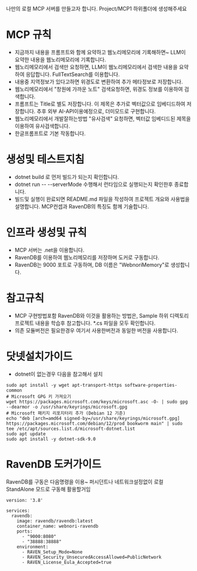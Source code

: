 ﻿
나만의 로컬 MCP 서버를 만들고자 합니다. Project/MCP1 하위폴더에 생성해주세요

# MCP 규칙
- 지금까지 내용을 프롬프트와 함께 요약하고 웹노리메모리에 기록해하면~ LLM이 요약한 내용을 웹노리메모리에 기록합니다.
- 웹노리메모리에서 검색만 요청하면, LLM이 웹노리메모리에서 검색한 내용을 요약하여 응답합니다. FullTextSearch를 이용합니다.
- 내용중 지역정보가 있다고하면 위경도로 변환하여 추가 메타정보로 저장합니다.
- 웹노리메모리에서 "창원에 가까운 노트" 검색요청하면, 위경도 정보를 이용하여 검색합니다.
- 프롬프트는 Title로 별도 저장합니다. 이 제목은 추가로 벡터값으로 임베디드하여 저장합니다. 추후 외부 AI-API이용예정으로, 더미모드로 구현합니다.
- 웹노리메모리에서 개발잘하는방법 "유사검색" 요청하면, 벡터값 임베디드된 제목을 이용하여 유사검색합니다.
- 한글프롬프트로 기본 작동합니다.


# 생성및 테스트지침
- dotnet build 로 먼저 빌드가 되는지 확인합니다.
- dotnet run -- --serverMode 수행해서 런타임으로 실행되는지 확인한후 종료합니다.
- 빌드및 실행이 완료되면 README.md 파일을 작성하여 프로젝트 개요와 사용법을 설명합니다. MCP컨셉과 RavenDB의 특징도 함께 기술합니다.

# 인프라 생성및 규칙
- MCP 서버는 .net을 이용합니다.
- RavenDB를 이용하여 웹노리메모리를 저장하며 도커로 구동합니다.
- RavenDB는 9000 포트로 구동하며, DB 이름은 "WebnoriMemory"로 생성합니다.


# 참고규칙
- MCP 구현방법포함 RavenDB와 이것을 활용하는 방법은, Sample 하위 디렉토리 프로젝트 내용을 학습후 참고합니다. *.cs 파일을 모두 확인합니다.
- 의존 모듈버전은 필요한경우 여기서 사용한버전과 동일한 버전을 사용합니다.


# 닷넷설치가이드
- dotnet이 없는경우 다음을 참고해서 설치

```
sudo apt install -y wget apt-transport-https software-properties-common
# Microsoft GPG 키 가져오기
wget https://packages.microsoft.com/keys/microsoft.asc -O- | sudo gpg --dearmor -o /usr/share/keyrings/microsoft.gpg
# Microsoft 패키지 리포지터리 추가 (Debian 12 기준)
echo "deb [arch=amd64 signed-by=/usr/share/keyrings/microsoft.gpg] https://packages.microsoft.com/debian/12/prod bookworm main" | sudo tee /etc/apt/sources.list.d/microsoft-dotnet.list
sudo apt update
sudo apt install -y dotnet-sdk-9.0
```

# RavenDB 도커가이드

RavenDB를 구동은 다음명령을 이용~ 퍼시던트나 네트워크설정없이 로컬 StandAlone 모드로 구동해 활용할거임

```
version: '3.8'

services:
  ravendb:
    image: ravendb/ravendb:latest
    container_name: webnori-ravendb
    ports:
      - "9000:8080"
      - "38888:38888"
    environment:
      - RAVEN_Setup_Mode=None
      - RAVEN_Security_UnsecuredAccessAllowed=PublicNetwork      
      - RAVEN_License_Eula_Accepted=true    
```